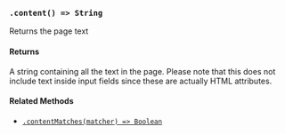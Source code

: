 ### `.content() => String`
Returns the page text

#### Returns

A string containing all the text in the page. Please note that this does not
include text inside input fields since these are actually HTML attributes.

#### Related Methods

- [`.contentMatches(matcher) => Boolean`][content-matches-method]

[content-matches-method]: contentMatches.md
